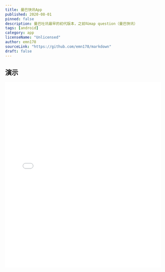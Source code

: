 ```yaml
---
title: 曼巴快讯App
published: 2020-08-01
pinned: false
description: 曼巴吐讯最早的初代版本，之前叫map question（曼巴快讯）
tags: [android]
category: app
licenseName: "Unlicensed"
author: emn178
sourceLink: "https://github.com/emn178/markdown"
draft: false
---
```




## 演示

<iframe width="100%" height="600px" src="//player.bilibili.com/player.html?isOutside=true&aid=979169103&bvid=BV1Q44y1J7mr&cid=513301103&p=1" scrolling="no" border="0" frameborder="no" framespacing="0" allowfullscreen="true"></iframe>

